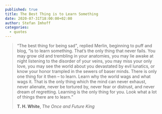 ```yaml
---
published: true
title: The Best Thing is to Learn Something
date: 2020-07-31T18:00:00+02:00
author: Stefan Imhoff
categories:
  - quotes
---
```


> <q>The best thing for being sad</q>, replied Merlin, beginning to puff and blog, <q>is to learn something. That’s the only thing that never fails. You may grow old and trembling in your anatomies, you may lie awake at night listening to the disorder of your veins, you may miss your only love, you may see the world about you devastated by evil lunatics, or know your honor trampled in the sewers of baser minds. There is only one thing for it then – to learn. Learn why the world wags and what wags it. That is the only thing which the mind can never exhaust, never alienate, never be tortured by, never fear or distrust, and never dream of regretting. Learning is the only thing for you. Look what a lot of things there are to learn.</q>
>
> **T. H. White**, _The Once and Future King_
